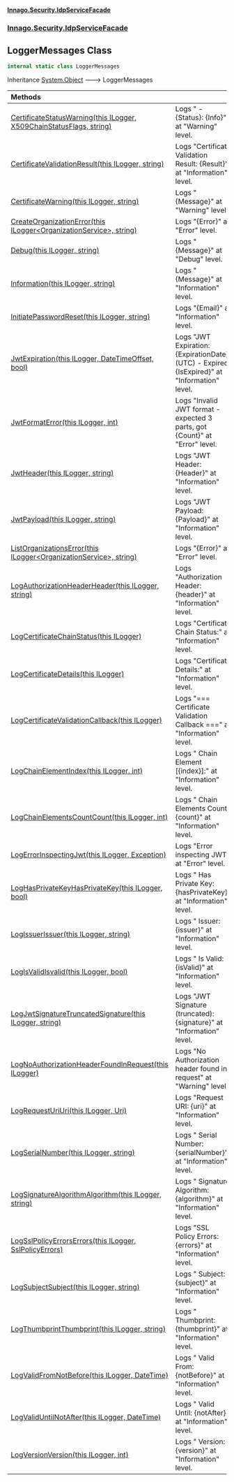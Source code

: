 #### [Innago\.Security\.IdpServiceFacade](../../../../index.md 'index')
### [Innago\.Security\.IdpServiceFacade](../index.md 'Innago\.Security\.IdpServiceFacade')

## LoggerMessages Class

```csharp
internal static class LoggerMessages
```

Inheritance [System\.Object](https://learn.microsoft.com/en-us/dotnet/api/system.object 'System\.Object') &#129106; LoggerMessages

| Methods | |
| :--- | :--- |
| [CertificateStatusWarning\(this ILogger, X509ChainStatusFlags, string\)](CertificateStatusWarning(thisILogger,X509ChainStatusFlags,string).md 'Innago\.Security\.IdpServiceFacade\.LoggerMessages\.CertificateStatusWarning\(this Microsoft\.Extensions\.Logging\.ILogger, System\.Security\.Cryptography\.X509Certificates\.X509ChainStatusFlags, string\)') | Logs "      \- \{Status\}: \{Info\}" at "Warning" level\. |
| [CertificateValidationResult\(this ILogger, string\)](CertificateValidationResult(thisILogger,string).md 'Innago\.Security\.IdpServiceFacade\.LoggerMessages\.CertificateValidationResult\(this Microsoft\.Extensions\.Logging\.ILogger, string\)') | Logs "Certificate Validation Result: \{Result\}" at "Information" level\. |
| [CertificateWarning\(this ILogger, string\)](CertificateWarning(thisILogger,string).md 'Innago\.Security\.IdpServiceFacade\.LoggerMessages\.CertificateWarning\(this Microsoft\.Extensions\.Logging\.ILogger, string\)') | Logs "\{Message\}" at "Warning" level\. |
| [CreateOrganizationError\(this ILogger&lt;OrganizationService&gt;, string\)](CreateOrganizationError(thisILogger_OrganizationService_,string).md 'Innago\.Security\.IdpServiceFacade\.LoggerMessages\.CreateOrganizationError\(this Microsoft\.Extensions\.Logging\.ILogger\<Innago\.Security\.IdpServiceFacade\.Services\.OrganizationService\>, string\)') | Logs "\{Error\}" at "Error" level\. |
| [Debug\(this ILogger, string\)](Debug(thisILogger,string).md 'Innago\.Security\.IdpServiceFacade\.LoggerMessages\.Debug\(this Microsoft\.Extensions\.Logging\.ILogger, string\)') | Logs "\{Message\}" at "Debug" level\. |
| [Information\(this ILogger, string\)](Information(thisILogger,string).md 'Innago\.Security\.IdpServiceFacade\.LoggerMessages\.Information\(this Microsoft\.Extensions\.Logging\.ILogger, string\)') | Logs "\{Message\}" at "Information" level\. |
| [InitiatePasswordReset\(this ILogger, string\)](InitiatePasswordReset(thisILogger,string).md 'Innago\.Security\.IdpServiceFacade\.LoggerMessages\.InitiatePasswordReset\(this Microsoft\.Extensions\.Logging\.ILogger, string\)') | Logs "\{Email\}" at "Information" level\. |
| [JwtExpiration\(this ILogger, DateTimeOffset, bool\)](JwtExpiration(thisILogger,DateTimeOffset,bool).md 'Innago\.Security\.IdpServiceFacade\.LoggerMessages\.JwtExpiration\(this Microsoft\.Extensions\.Logging\.ILogger, System\.DateTimeOffset, bool\)') | Logs "JWT Expiration: \{ExpirationDate\} \(UTC\) \- Expired: \{IsExpired\}" at "Information" level\. |
| [JwtFormatError\(this ILogger, int\)](JwtFormatError(thisILogger,int).md 'Innago\.Security\.IdpServiceFacade\.LoggerMessages\.JwtFormatError\(this Microsoft\.Extensions\.Logging\.ILogger, int\)') | Logs "Invalid JWT format \- expected 3 parts, got \{Count\}" at "Error" level\. |
| [JwtHeader\(this ILogger, string\)](JwtHeader(thisILogger,string).md 'Innago\.Security\.IdpServiceFacade\.LoggerMessages\.JwtHeader\(this Microsoft\.Extensions\.Logging\.ILogger, string\)') | Logs "JWT Header: \{Header\}" at "Information" level\. |
| [JwtPayload\(this ILogger, string\)](JwtPayload(thisILogger,string).md 'Innago\.Security\.IdpServiceFacade\.LoggerMessages\.JwtPayload\(this Microsoft\.Extensions\.Logging\.ILogger, string\)') | Logs "JWT Payload: \{Payload\}" at "Information" level\. |
| [ListOrganizationsError\(this ILogger&lt;OrganizationService&gt;, string\)](ListOrganizationsError(thisILogger_OrganizationService_,string).md 'Innago\.Security\.IdpServiceFacade\.LoggerMessages\.ListOrganizationsError\(this Microsoft\.Extensions\.Logging\.ILogger\<Innago\.Security\.IdpServiceFacade\.Services\.OrganizationService\>, string\)') | Logs "\{Error\}" at "Error" level\. |
| [LogAuthorizationHeaderHeader\(this ILogger, string\)](LogAuthorizationHeaderHeader(thisILogger,string).md 'Innago\.Security\.IdpServiceFacade\.LoggerMessages\.LogAuthorizationHeaderHeader\(this Microsoft\.Extensions\.Logging\.ILogger, string\)') | Logs "Authorization Header: \{header\}" at "Information" level\. |
| [LogCertificateChainStatus\(this ILogger\)](LogCertificateChainStatus(thisILogger).md 'Innago\.Security\.IdpServiceFacade\.LoggerMessages\.LogCertificateChainStatus\(this Microsoft\.Extensions\.Logging\.ILogger\)') | Logs "Certificate Chain Status:" at "Information" level\. |
| [LogCertificateDetails\(this ILogger\)](LogCertificateDetails(thisILogger).md 'Innago\.Security\.IdpServiceFacade\.LoggerMessages\.LogCertificateDetails\(this Microsoft\.Extensions\.Logging\.ILogger\)') | Logs "Certificate Details:" at "Information" level\. |
| [LogCertificateValidationCallback\(this ILogger\)](LogCertificateValidationCallback(thisILogger).md 'Innago\.Security\.IdpServiceFacade\.LoggerMessages\.LogCertificateValidationCallback\(this Microsoft\.Extensions\.Logging\.ILogger\)') | Logs "=== Certificate Validation Callback ===" at "Information" level\. |
| [LogChainElementIndex\(this ILogger, int\)](LogChainElementIndex(thisILogger,int).md 'Innago\.Security\.IdpServiceFacade\.LoggerMessages\.LogChainElementIndex\(this Microsoft\.Extensions\.Logging\.ILogger, int\)') | Logs "  Chain Element \[\{index\}\]:" at "Information" level\. |
| [LogChainElementsCountCount\(this ILogger, int\)](LogChainElementsCountCount(thisILogger,int).md 'Innago\.Security\.IdpServiceFacade\.LoggerMessages\.LogChainElementsCountCount\(this Microsoft\.Extensions\.Logging\.ILogger, int\)') | Logs "  Chain Elements Count: \{count\}" at "Information" level\. |
| [LogErrorInspectingJwt\(this ILogger, Exception\)](LogErrorInspectingJwt(thisILogger,Exception).md 'Innago\.Security\.IdpServiceFacade\.LoggerMessages\.LogErrorInspectingJwt\(this Microsoft\.Extensions\.Logging\.ILogger, System\.Exception\)') | Logs "Error inspecting JWT" at "Error" level\. |
| [LogHasPrivateKeyHasPrivateKey\(this ILogger, bool\)](LogHasPrivateKeyHasPrivateKey(thisILogger,bool).md 'Innago\.Security\.IdpServiceFacade\.LoggerMessages\.LogHasPrivateKeyHasPrivateKey\(this Microsoft\.Extensions\.Logging\.ILogger, bool\)') | Logs "  Has Private Key: \{hasPrivateKey\}" at "Information" level\. |
| [LogIssuerIssuer\(this ILogger, string\)](LogIssuerIssuer(thisILogger,string).md 'Innago\.Security\.IdpServiceFacade\.LoggerMessages\.LogIssuerIssuer\(this Microsoft\.Extensions\.Logging\.ILogger, string\)') | Logs "  Issuer: \{issuer\}" at "Information" level\. |
| [LogIsValidIsvalid\(this ILogger, bool\)](LogIsValidIsvalid(thisILogger,bool).md 'Innago\.Security\.IdpServiceFacade\.LoggerMessages\.LogIsValidIsvalid\(this Microsoft\.Extensions\.Logging\.ILogger, bool\)') | Logs "  Is Valid: \{isValid\}" at "Information" level\. |
| [LogJwtSignatureTruncatedSignature\(this ILogger, string\)](LogJwtSignatureTruncatedSignature(thisILogger,string).md 'Innago\.Security\.IdpServiceFacade\.LoggerMessages\.LogJwtSignatureTruncatedSignature\(this Microsoft\.Extensions\.Logging\.ILogger, string\)') | Logs "JWT Signature \(truncated\): \{signature\}" at "Information" level\. |
| [LogNoAuthorizationHeaderFoundInRequest\(this ILogger\)](LogNoAuthorizationHeaderFoundInRequest(thisILogger).md 'Innago\.Security\.IdpServiceFacade\.LoggerMessages\.LogNoAuthorizationHeaderFoundInRequest\(this Microsoft\.Extensions\.Logging\.ILogger\)') | Logs "No Authorization header found in request" at "Warning" level\. |
| [LogRequestUriUri\(this ILogger, Uri\)](LogRequestUriUri(thisILogger,Uri).md 'Innago\.Security\.IdpServiceFacade\.LoggerMessages\.LogRequestUriUri\(this Microsoft\.Extensions\.Logging\.ILogger, System\.Uri\)') | Logs "Request URI: \{uri\}" at "Information" level\. |
| [LogSerialNumber\(this ILogger, string\)](LogSerialNumber(thisILogger,string).md 'Innago\.Security\.IdpServiceFacade\.LoggerMessages\.LogSerialNumber\(this Microsoft\.Extensions\.Logging\.ILogger, string\)') | Logs "  Serial Number: \{serialNumber\}" at "Information" level\. |
| [LogSignatureAlgorithmAlgorithm\(this ILogger, string\)](LogSignatureAlgorithmAlgorithm(thisILogger,string).md 'Innago\.Security\.IdpServiceFacade\.LoggerMessages\.LogSignatureAlgorithmAlgorithm\(this Microsoft\.Extensions\.Logging\.ILogger, string\)') | Logs "  Signature Algorithm: \{algorithm\}" at "Information" level\. |
| [LogSslPolicyErrorsErrors\(this ILogger, SslPolicyErrors\)](LogSslPolicyErrorsErrors(thisILogger,SslPolicyErrors).md 'Innago\.Security\.IdpServiceFacade\.LoggerMessages\.LogSslPolicyErrorsErrors\(this Microsoft\.Extensions\.Logging\.ILogger, System\.Net\.Security\.SslPolicyErrors\)') | Logs "SSL Policy Errors: \{errors\}" at "Information" level\. |
| [LogSubjectSubject\(this ILogger, string\)](LogSubjectSubject(thisILogger,string).md 'Innago\.Security\.IdpServiceFacade\.LoggerMessages\.LogSubjectSubject\(this Microsoft\.Extensions\.Logging\.ILogger, string\)') | Logs "  Subject: \{subject\}" at "Information" level\. |
| [LogThumbprintThumbprint\(this ILogger, string\)](LogThumbprintThumbprint(thisILogger,string).md 'Innago\.Security\.IdpServiceFacade\.LoggerMessages\.LogThumbprintThumbprint\(this Microsoft\.Extensions\.Logging\.ILogger, string\)') | Logs "  Thumbprint: \{thumbprint\}" at "Information" level\. |
| [LogValidFromNotBefore\(this ILogger, DateTime\)](LogValidFromNotBefore(thisILogger,DateTime).md 'Innago\.Security\.IdpServiceFacade\.LoggerMessages\.LogValidFromNotBefore\(this Microsoft\.Extensions\.Logging\.ILogger, System\.DateTime\)') | Logs "  Valid From: \{notBefore\}" at "Information" level\. |
| [LogValidUntilNotAfter\(this ILogger, DateTime\)](LogValidUntilNotAfter(thisILogger,DateTime).md 'Innago\.Security\.IdpServiceFacade\.LoggerMessages\.LogValidUntilNotAfter\(this Microsoft\.Extensions\.Logging\.ILogger, System\.DateTime\)') | Logs "  Valid Until: \{notAfter\}" at "Information" level\. |
| [LogVersionVersion\(this ILogger, int\)](LogVersionVersion(thisILogger,int).md 'Innago\.Security\.IdpServiceFacade\.LoggerMessages\.LogVersionVersion\(this Microsoft\.Extensions\.Logging\.ILogger, int\)') | Logs "  Version: \{version\}" at "Information" level\. |
